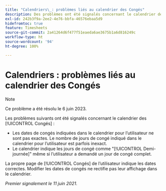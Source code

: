 ```yaml
---
title: "Calendriers\_: problèmes liés au calendrier des Congés"
description: Des problèmes ont été signalés concernant le calendrier des Congés.
exl-id: 242b3f9a-2ee2-4e76-bbfa-46576ebaa5d9
hidefromtoc: true
feature: Timesheets
source-git-commit: 2a41264d6f477f51eaeda6ae3675b1a6d816249c
workflow-type: ht
source-wordcount: '94'
ht-degree: 100%

---
```


# Calendriers : problèmes liés au calendrier des Congés

>[!NOTE]
>
>Ce problème a été résolu le 6 juin 2023.

Les problèmes suivants ont été signalés concernant le calendrier des [!UICONTROL Congés] :

* Les dates de congés indiquées dans le calendrier pour l’utilisateur ne sont pas exactes. Le nombre de jours de congé indiqué dans le calendrier pour l’utilisateur est parfois inexact.
* Le calendrier indique les jours de congé comme &quot;[!UICONTROL Demi-journée]&quot; même si l’utilisateur a demandé un jour de congé complet.

La propre page de [!UICONTROL Congés] de l’utilisateur indique les dates correctes. Modifier les dates de congés ne rectifie pas leur affichage dans le calendrier.

_Premier signalement le 11 juin 2021._
